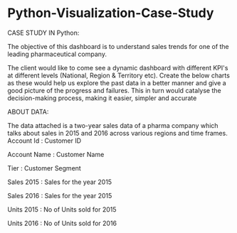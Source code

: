 # Python-Visualization-Case-Study

CASE STUDY IN Python:

The objective of this dashboard is to understand sales trends for one of the leading 
pharmaceutical company. 

The client would like to come see a dynamic dashboard with different KPI's at different 
levels (National, Region & Territory etc). Create the below charts as these would help us 
explore the past data in a better manner and give a good picture of the progress and 
failures. This in turn would catalyse the decision-making process, making it easier, simpler 
and accurate

ABOUT DATA:

The data attached is a two-year sales data of a pharma company which talks about 
sales in 2015 and 2016 across various regions and time frames.
Account Id : Customer ID

Account Name : Customer Name

Tier : Customer Segment

Sales 2015 : Sales for the year 2015

Sales 2016 : Sales for the year 2015

Units 2015 : No of Units sold for 2015

Units 2016 : No of Units sold for 2016
